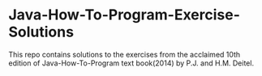 # Java-How-To-Program-Exercise-Solutions
This repo contains solutions to the exercises from the acclaimed 10th edition of Java-How-To-Program text book(2014) by P.J. and H.M. Deitel.
